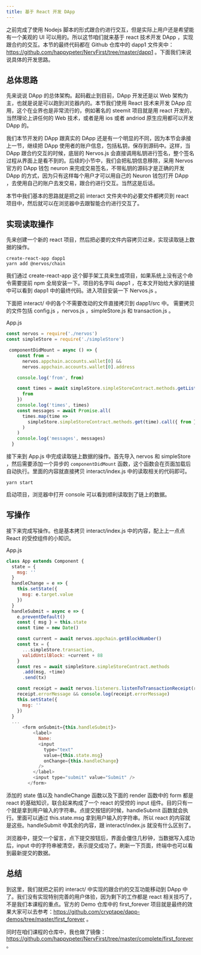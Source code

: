 ```yaml
---
title: 基于 React 开发 DApp
---
```


之前完成了使用 Nodejs 脚本的形式跟合约进行交互，但是实际上用户还是希望能有一个美观的 UI 可以用的。所以这节咱们就来基于 react 技术开发 DApp ，实现跟合约的交互。本节的最终代码都在 Github 仓库中的 dapp1 文件夹中：https://github.com/happypeter/NervFirst/tree/master/dapp1 。下面我们来说说具体的开发思路。


## 总体思路

先来说说 DApp 的总体架构。起码截止到目前，DApp 开发还是以 Web 架构为主，也就是说是可以跑到浏览器内的。本节我们使用 React 技术来开发 DApp 应用，这个在业界也是非常流行的，例如著名的 steemit 项目就是用 react 开发的，当然理论上讲任何的 Web 技术，或者是用 ios 或者 andriod 原生应用都可以开发 DApp 的。

我们本节开发的 DApp 跟真实的 DApp 还是有一个明显的不同，因为本节会承接上一节，继续把 DApp 使用者的账户信息，包括私钥，保存到源码中。这样，当 DApp 跟合约交互的时候，底层的 Nervos.js 会直接调用私钥进行签名，整个签名过程从界面上是看不到的。后续的小节中，我们会把私钥信息移除，采用 Nervos 官方的 DApp 钱包 neuron 来完成交易签名，不带私钥的源码才是正确的开发 DApp 的方式，因为只有这样每个用户才可以用自己的 Neuron 钱包打开 DApp ，去使用自己的账户去发交易，跟合约进行交互。当然这是后话。

本节中我们基本的思路就是把之前 interact 文件夹中的必要文件都拷贝到 react 项目中，然后就可以在浏览器中去跟智能合约进行交互了。

## 实现读取操作

先来创建一个新的 react 项目，然后把必要的文件内容拷贝过来，实现读取链上数据的操作。

```
create-react-app dapp1
yarn add @nervos/chain
```


我们通过 create-react-app 这个脚手架工具来生成项目，如果系统上没有这个命令需要提前 npm 全局安装一下。项目的名字叫 dapp1 ，在本文开始给大家的链接中可以看到 dapp1 中的最终代码。进入项目安装一下 Nervos.js 。


下面把 interact/ 中的各个不需要改动的文件直接拷贝到 dapp1/src 中。 需要拷贝的文件包括 config.js ，nervos.js ，simpleStore.js 和 transaction.js 。


App.js


```js
const nervos = require('./nervos')
const simpleStore = require('./simpleStore')

 componentDidMount = async () => {
    const from =
      nervos.appchain.accounts.wallet[0] &&
      nervos.appchain.accounts.wallet[0].address

    console.log('from', from)

    const times = await simpleStore.simpleStoreContract.methods.getList().call({
      from
    })
    console.log('times', times)
    const messages = await Promise.all(
      times.map(time =>
        simpleStore.simpleStoreContract.methods.get(time).call({ from })
      )
    )
    console.log('messages', messages)
  }
```

接下来到 App.js 中完成读取链上数据的操作。首先导入 nervos 和 simpleStore ，然后需要添加一个异步的 `componentDidMount` 函数，这个函数会在页面加载后自动执行。里面的内容就直接拷贝 interact/index.js 中的读取相关的代码即可。

```
yarn start
```

启动项目，浏览器中打开 console 可以看到顺利读取到了链上的数据。

## 写操作

接下来完成写操作。也是基本拷贝 interact/index.js 中的内容，配上上一点点 React 的受控组件的小知识。


App.js

```js
class App extends Component {
  state = {
    msg: ''
  }
  handleChange = e => {
    this.setState({
      msg: e.target.value
    })
  }
  handleSubmit = async e => {
    e.preventDefault()
    const { msg } = this.state
    const time = new Date()

    const current = await nervos.appchain.getBlockNumber()
    const tx = {
      ...simpleStore.transaction,
      validUntilBlock: +current + 88
    }
    const res = await simpleStore.simpleStoreContract.methods
      .add(msg, +time)
      .send(tx)

    const receipt = await nervos.listeners.listenToTransactionReceipt(res.hash)
    receipt.errorMessage && console.log(receipt.errorMessage)
    this.setState({
      msg: ''
    })
  }
  ...
      <form onSubmit={this.handleSubmit}>
          <label>
            Name:
            <input
              type="text"
              value={this.state.msg}
              onChange={this.handleChange}
            />
          </label>
          <input type="submit" value="Submit" />
        </form>

```

添加的 state 值以及 handleChange 函数以及下面的 render 函数中的 form 都是 react 的基础知识，联合起来构成了一个 react 的受控的 input 组件。目的只有一个就是拿到用户输入的字符串。点提交按钮的时候，handleSubmit 函数就会执行。里面可以通过 this.state.msg 拿到用户输入的字符串。所以 react 的内容就是这些。handleSubmit 中其余的内容，跟 interact/index.js 就没有什么区别了。


浏览器中，提交一个留言，点下提交按钮后，界面会僵住几秒钟，当数据写入成功后，input 中的字符串被清空，表示提交成功了。刷新一下页面，终端中也可以看到最新提交的数据。

## 总结

到这里，我们就把之前的 interact/ 中实现的跟合约的交互功能移动到 DApp 中了。我们没有实现特别完善的用户体验，因为剩下的工作都是 react 相关技巧了，不是我们本课程的重点。官方的 Demo 仓库中的 first_forever 项目就是最终的效果大家可以去参考：https://github.com/cryptape/dapp-demos/tree/master/first_forever 。

同时在咱们课程的仓库中，我也做了镜像：https://github.com/happypeter/NervFirst/tree/master/complete/first_forever 。
